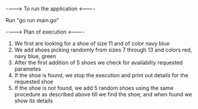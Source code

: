 ----> To run the application <----

Run "go run main.go"


----> Plan of execution <----
1. We first are looking for a shoe of size 11 and of color navy blue
2. We add shoes picking randomly from sizes 7 through 13 and colors red, navy blue, green
3. After the first addition of 5 shoes we check for availabilty requested parametes
4. If the shoe is found, we stop the execution and print out details for the requested shoe
5. If the shoe is not found, we add 5 random shoes using the same procedure as described above till we find the shoe; and when found we show its details
